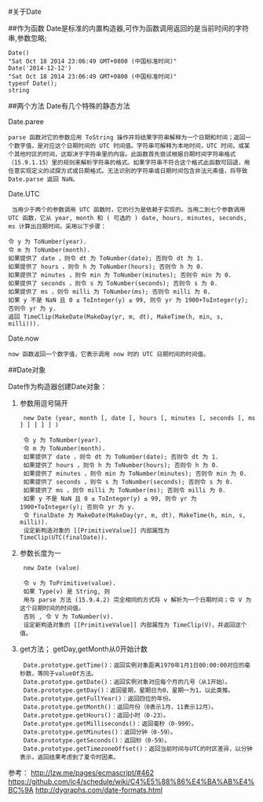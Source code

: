 #关于Date

##作为函数
Date是标准的内置构造器,可作为函数调用返回的是当前时间的字符串,参数忽略;

    Date()
    "Sat Oct 18 2014 23:06:49 GMT+0800 (中国标准时间)"
    Date('2014-12-12')
    "Sat Oct 18 2014 23:06:49 GMT+0800 (中国标准时间)"
    typeof Date();
    string

##两个方法
Date有几个特殊的静态方法

Date.paree

    parse 函数对它的参数应用 ToString 操作并将结果字符串解释为一个日期和时间；返回一个数字值，是对应这个日期时间的 UTC 时间值。字符串可解释为本地时间，UTC 时间，或某个其他时区的时间，这取决于字符串里的内容。此函数首先尝试根据日期时间字符串格式（15.9.1.15）里的规则来解析字符串的格式。如果字符串不符合这个格式此函数可回退，用任意实现定义的试探方式或日期格式。无法识别的字符串或日期时间包含非法元素值，将导致 Date.parse 返回 NaN。

Date.UTC

     当用少于两个的参数调用 UTC 函数时，它的行为是依赖于实现的。当用二到七个参数调用 UTC 函数，它从 year, month 和 ( 可选的 ) date, hours, minutes, seconds, ms 计算出日期时间。采用以下步骤：

    令 y 为 ToNumber(year).
    令 m 为 ToNumber(month).
    如果提供了 date ，则令 dt 为 ToNumber(date); 否则令 dt 为 1.
    如果提供了 hours ，则令 h 为 ToNumber(hours); 否则令 h 为 0.
    如果提供了 minutes ，则令 min 为 ToNumber(minutes); 否则令 min 为 0.
    如果提供了 seconds ，则令 s 为 ToNumber(seconds); 否则令 s 为 0.
    如果提供了 ms ，则令 milli 为 ToNumber(ms); 否则令 milli 为 0.
    如果 y 不是 NaN 且 0 ≤ ToInteger(y) ≤ 99, 则令 yr 为 1900+ToInteger(y); 否则令 yr 为 y.
    返回 TimeClip(MakeDate(MakeDay(yr, m, dt), MakeTime(h, min, s, milli))).

Date.now

    now 函数返回一个数字值，它表示调用 now 时的 UTC 日期时间的时间值。

##Date对象

Date作为构造器创建Date对象：

1. 参数用逗号隔开

        new Date (year, month [, date [, hours [, minutes [, seconds [, ms ] ] ] ] ] )

        令 y 为 ToNumber(year).
        令 m 为 ToNumber(month).
        如果提供了 date ，则令 dt 为 ToNumber(date); 否则令 dt 为 1.
        如果提供了 hours ，则令 h 为 ToNumber(hours); 否则令 h 为 0.
        如果提供了 minutes ，则令 min 为 ToNumber(minutes); 否则令 min 为 0.
        如果提供了 seconds ，则令 s 为 ToNumber(seconds); 否则令 s 为 0.
        如果提供了 ms ，则令 milli 为 ToNumber(ms); 否则令 milli 为 0.
        如果 y 不是 NaN 且 0 ≤ ToInteger(y) ≤ 99, 则令 yr 为 1900+ToInteger(y); 否则令 yr 为 y.
        令 finalDate 为 MakeDate(MakeDay(yr, m, dt), MakeTime(h, min, s, milli)).
        设定新构造对象的 [[PrimitiveValue]] 内部属性为 TimeClip(UTC(finalDate)).

2. 参数长度为一

        new Date (value)

        令 v 为 ToPrimitive(value).
        如果 Type(v) 是 String, 则
        用与 parse 方法 (15.9.4.2) 完全相同的方式将 v 解析为一个日期时间；令 V 为这个日期时间的时间值。
        否则 , 令 V 为 ToNumber(v).
        设定新构造对象的 [[PrimitiveValue]] 内部属性为 TimeClip(V)，并返回这个值。

3. get方法；
getDay,getMonth从0开始计数


        Date.prototype.getTime()：返回实例对象距离1970年1月1日00:00:00对应的毫秒数，等同于valueOf方法。
        Date.prototype.getDate()：返回实例对象对应每个月的几号（从1开始）。
        Date.prototype.getDay()：返回星期，星期日为0，星期一为1，以此类推。
        Date.prototype.getFullYear()：返回四位的年份。
        Date.prototype.getMonth()：返回月份（0表示1月，11表示12月）。
        Date.prototype.getHours()：返回小时（0-23）。
        Date.prototype.getMilliseconds()：返回毫秒（0-999）。
        Date.prototype.getMinutes()：返回分钟（0-59）。
        Date.prototype.getSeconds()：返回秒（0-59）。
        Date.prototype.getTimezoneOffset()：返回当前时间与UTC的时区差异，以分钟表示，返回结果考虑到了夏令时因素。



参考：
http://lzw.me/pages/ecmascript/#462
https://github.com/ic4/schedule/wiki/C4%E5%88%86%E4%BA%AB%E4%BC%9A
http://dygraphs.com/date-formats.html


